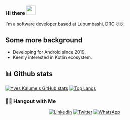 ### Hi there <img src="https://raw.githubusercontent.com/aemmadi/aemmadi/master/wave.gif" width="30px">

I'm a software developer based at Lubumbashi, DRC 🇨🇩.

## Some more background
- Developing for Android since 2019.
- Keenly interested in Kotlin ecosystem.

## 📊 Github stats
[![Yves Kalume's GitHub stats](https://github-readme-stats.vercel.app/api?username=yveskalume&theme=algolia&count_private=true&show_icons=true&include_all_commits=true)](https://github.com/yveskalume) [![Top Langs](https://github-readme-stats.vercel.app/api/top-langs/?username=yveskalume&layout=default&theme=algolia&hide=javascript,html,css)](https://github.com/yveskalume)

<!--
**YvesKalume/yveskalume** is a ✨ _special_ ✨ repository because its `README.md` (this file) appears on your GitHub profile.
-->
<h3> 🤝🏻 Hangout with Me </h3>

<p align="center">
<a href="https://www.linkedin.com/in/yves-kalume-b83a4b17a/"><img alt="LinkedIn" src="https://img.shields.io/badge/LinkedIn-YvesKalume-blue?style=flat-square&logo=linkedin"></a>
<a href="https://https://twitter.com/kalumeyves"><img alt="Twitter" src="https://img.shields.io/badge/Twitter-KalumeYves-blue?style=flat-square&logo=twitter"></a>
<a href="https://wa.me/243974939405/"><img alt="WhatsApp" src="https://img.shields.io/badge/WhatsApp-YvesKalume-lime?style=flat-square&logo=WhatsApp"> </a>
</p>
